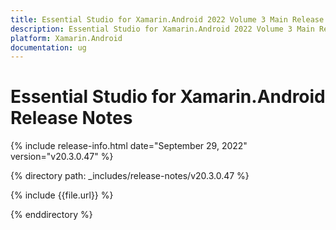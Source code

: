```yaml
---
title: Essential Studio for Xamarin.Android 2022 Volume 3 Main Release Release Notes  
description: Essential Studio for Xamarin.Android 2022 Volume 3 Main Release Release Notes  
platform: Xamarin.Android
documentation: ug
---
```


# Essential Studio for Xamarin.Android  Release Notes  

{% include release-info.html date="September 29, 2022"  version="v20.3.0.47" %} 

{% directory path: _includes/release-notes/v20.3.0.47 %}

{% include {{file.url}} %}

{% enddirectory %}
